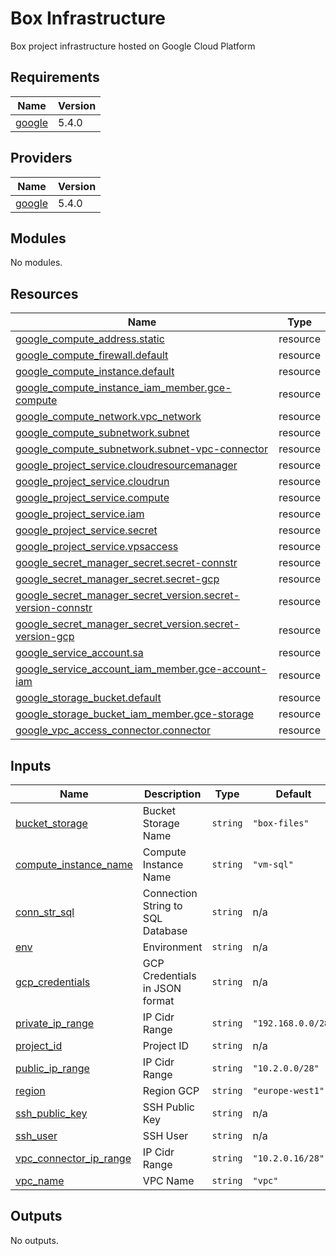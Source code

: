 # Box Infrastructure
Box project infrastructure hosted on Google Cloud Platform

<!-- BEGIN_TF_DOCS -->
## Requirements

| Name | Version |
|------|---------|
| <a name="requirement_google"></a> [google](#requirement\_google) | 5.4.0 |

## Providers

| Name | Version |
|------|---------|
| <a name="provider_google"></a> [google](#provider\_google) | 5.4.0 |

## Modules

No modules.

## Resources

| Name | Type |
|------|------|
| [google_compute_address.static](https://registry.terraform.io/providers/hashicorp/google/5.4.0/docs/resources/compute_address) | resource |
| [google_compute_firewall.default](https://registry.terraform.io/providers/hashicorp/google/5.4.0/docs/resources/compute_firewall) | resource |
| [google_compute_instance.default](https://registry.terraform.io/providers/hashicorp/google/5.4.0/docs/resources/compute_instance) | resource |
| [google_compute_instance_iam_member.gce-compute](https://registry.terraform.io/providers/hashicorp/google/5.4.0/docs/resources/compute_instance_iam_member) | resource |
| [google_compute_network.vpc_network](https://registry.terraform.io/providers/hashicorp/google/5.4.0/docs/resources/compute_network) | resource |
| [google_compute_subnetwork.subnet](https://registry.terraform.io/providers/hashicorp/google/5.4.0/docs/resources/compute_subnetwork) | resource |
| [google_compute_subnetwork.subnet-vpc-connector](https://registry.terraform.io/providers/hashicorp/google/5.4.0/docs/resources/compute_subnetwork) | resource |
| [google_project_service.cloudresourcemanager](https://registry.terraform.io/providers/hashicorp/google/5.4.0/docs/resources/project_service) | resource |
| [google_project_service.cloudrun](https://registry.terraform.io/providers/hashicorp/google/5.4.0/docs/resources/project_service) | resource |
| [google_project_service.compute](https://registry.terraform.io/providers/hashicorp/google/5.4.0/docs/resources/project_service) | resource |
| [google_project_service.iam](https://registry.terraform.io/providers/hashicorp/google/5.4.0/docs/resources/project_service) | resource |
| [google_project_service.secret](https://registry.terraform.io/providers/hashicorp/google/5.4.0/docs/resources/project_service) | resource |
| [google_project_service.vpsaccess](https://registry.terraform.io/providers/hashicorp/google/5.4.0/docs/resources/project_service) | resource |
| [google_secret_manager_secret.secret-connstr](https://registry.terraform.io/providers/hashicorp/google/5.4.0/docs/resources/secret_manager_secret) | resource |
| [google_secret_manager_secret.secret-gcp](https://registry.terraform.io/providers/hashicorp/google/5.4.0/docs/resources/secret_manager_secret) | resource |
| [google_secret_manager_secret_version.secret-version-connstr](https://registry.terraform.io/providers/hashicorp/google/5.4.0/docs/resources/secret_manager_secret_version) | resource |
| [google_secret_manager_secret_version.secret-version-gcp](https://registry.terraform.io/providers/hashicorp/google/5.4.0/docs/resources/secret_manager_secret_version) | resource |
| [google_service_account.sa](https://registry.terraform.io/providers/hashicorp/google/5.4.0/docs/resources/service_account) | resource |
| [google_service_account_iam_member.gce-account-iam](https://registry.terraform.io/providers/hashicorp/google/5.4.0/docs/resources/service_account_iam_member) | resource |
| [google_storage_bucket.default](https://registry.terraform.io/providers/hashicorp/google/5.4.0/docs/resources/storage_bucket) | resource |
| [google_storage_bucket_iam_member.gce-storage](https://registry.terraform.io/providers/hashicorp/google/5.4.0/docs/resources/storage_bucket_iam_member) | resource |
| [google_vpc_access_connector.connector](https://registry.terraform.io/providers/hashicorp/google/5.4.0/docs/resources/vpc_access_connector) | resource |

## Inputs

| Name | Description | Type | Default | Required |
|------|-------------|------|---------|:--------:|
| <a name="input_bucket_storage"></a> [bucket\_storage](#input\_bucket\_storage) | Bucket Storage Name | `string` | `"box-files"` | no |
| <a name="input_compute_instance_name"></a> [compute\_instance\_name](#input\_compute\_instance\_name) | Compute Instance Name | `string` | `"vm-sql"` | no |
| <a name="input_conn_str_sql"></a> [conn\_str\_sql](#input\_conn\_str\_sql) | Connection String to SQL Database | `string` | n/a | yes |
| <a name="input_env"></a> [env](#input\_env) | Environment | `string` | n/a | yes |
| <a name="input_gcp_credentials"></a> [gcp\_credentials](#input\_gcp\_credentials) | GCP Credentials in JSON format | `string` | n/a | yes |
| <a name="input_private_ip_range"></a> [private\_ip\_range](#input\_private\_ip\_range) | IP Cidr Range | `string` | `"192.168.0.0/28"` | no |
| <a name="input_project_id"></a> [project\_id](#input\_project\_id) | Project ID | `string` | n/a | yes |
| <a name="input_public_ip_range"></a> [public\_ip\_range](#input\_public\_ip\_range) | IP Cidr Range | `string` | `"10.2.0.0/28"` | no |
| <a name="input_region"></a> [region](#input\_region) | Region GCP | `string` | `"europe-west1"` | no |
| <a name="input_ssh_public_key"></a> [ssh\_public\_key](#input\_ssh\_public\_key) | SSH Public Key | `string` | n/a | yes |
| <a name="input_ssh_user"></a> [ssh\_user](#input\_ssh\_user) | SSH User | `string` | n/a | yes |
| <a name="input_vpc_connector_ip_range"></a> [vpc\_connector\_ip\_range](#input\_vpc\_connector\_ip\_range) | IP Cidr Range | `string` | `"10.2.0.16/28"` | no |
| <a name="input_vpc_name"></a> [vpc\_name](#input\_vpc\_name) | VPC Name | `string` | `"vpc"` | no |

## Outputs

No outputs.
<!-- END_TF_DOCS -->